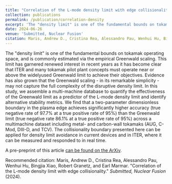 ```yaml
---
title: "Correlation of the L-mode density limit with edge collisionality"
collection: publications
permalink: /publication/correlation-density
excerpt: 'The "density limit" is one of the fundamental bounds on tokamak operating space, and is commonly estimated via the empirical Greenwald scaling. This limit has garnered renewed interest in recent years as it has become clear that ITER and many tokamak pilot plant concepts must operate near or above the widelyused Greenwald limit to achieve their objectives. Evidence has also grown that the Greenwald scaling - in its remarkable simplicity - may not capture the full complexity of the disruptive density limit. In this study, we assemble a multi-machine database to quantify the effectiveness of the Greenwald limit as a predictor of the L-mode density limit and identify alternative stability metrics. We find that a two-parameter dimensionless boundary in the plasma edge achieves significantly higher accuracy (true negative rate of 97.7% at a true positive rate of 95%) than the Greenwald limit (true negative rate 86.1% at a true positive rate of 95%) across a multimachine dataset including metal- and carbon-wall tokamaks (AUG, C-Mod, DIII-D, and TCV). The collisionality boundary presented here can be applied for density limit avoidance in current devices and in ITER, where it can be measured and responded to in real time.' 
date: 2024-06-26
venue: 'Submitted, Nuclear Fusion'
citation: Maris, Andrew D., Cristina Rea, Alessandro Pau, Wenhui Hu, Bingjia Xiao, Robert Granetz, and Earl Marmar. &quot;Correlation of the L-mode density limit with edge collisionality.&quot; <i>Submitted, Nuclear Fusion</i> (2024).
---
```

The "density limit" is one of the fundamental bounds on tokamak operating space, and is commonly estimated via the empirical Greenwald scaling. This limit has garnered renewed interest in recent years as it has become clear that ITER and many tokamak pilot plant concepts must operate near or above the widelyused Greenwald limit to achieve their objectives. Evidence has also grown that the Greenwald scaling - in its remarkable simplicity - may not capture the full complexity of the disruptive density limit. In this study, we assemble a multi-machine database to quantify the effectiveness of the Greenwald limit as a predictor of the L-mode density limit and identify alternative stability metrics. We find that a two-parameter dimensionless boundary in the plasma edge achieves significantly higher accuracy (true negative rate of 97.7% at a true positive rate of 95%) than the Greenwald limit (true negative rate 86.1% at a true positive rate of 95%) across a multimachine dataset including metal- and carbon-wall tokamaks (AUG, C-Mod, DIII-D, and TCV). The collisionality boundary presented here can be applied for density limit avoidance in current devices and in ITER, where it can be measured and responded to in real time.

A pre-preprint of this article [can be found on the ArXiv](https://arxiv.org/abs/2406.18442).

Recommended citation: Maris, Andrew D., Cristina Rea, Alessandro Pau, Wenhui Hu, Bingjia Xiao, Robert Granetz, and Earl Marmar. "Correlation of the L-mode density limit with edge collisionality." <i>Submitted, Nuclear Fusion</i> (2024).